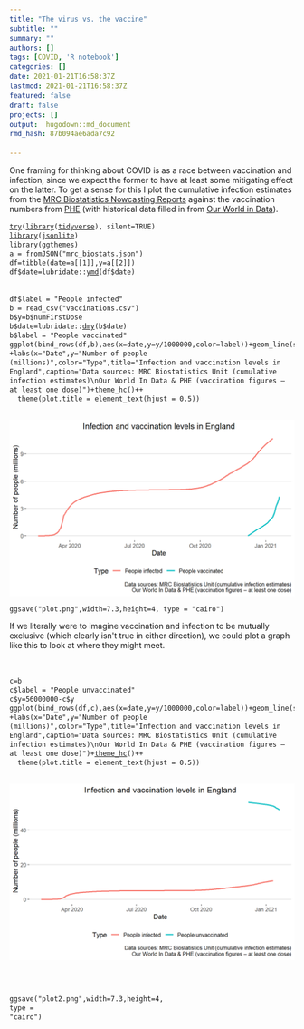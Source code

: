 ```yaml
---
title: "The virus vs. the vaccine"
subtitle: ""
summary: ""
authors: []
tags: [COVID, 'R notebook']
categories: []
date: 2021-01-21T16:58:37Z
lastmod: 2021-01-21T16:58:37Z
featured: false
draft: false
projects: []
output:  hugodown::md_document  
rmd_hash: 87b094ae6ada7c92

---
```


One framing for thinking about COVID is as a race between vaccination and infection, since we expect the former to have at least some mitigating effect on the latter. To get a sense for this I plot the cumulative infection estimates from the [MRC Biostatistics Nowcasting Reports](https://www.mrc-bsu.cam.ac.uk/tackling-covid-19/nowcasting-and-forecasting-of-covid-19/) against the vaccination numbers from [PHE](https://coronavirus.data.gov.uk/details/healthcare) (with historical data filled in from [Our World in Data](https://ourworldindata.org/covid-vaccinations)).

<div class="highlight">

<pre class='chroma'><code class='language-r' data-lang='r'><span class='kr'><a href='https://rdrr.io/r/base/try.html'>try</a></span><span class='o'>(</span><span class='kr'><a href='https://rdrr.io/r/base/library.html'>library</a></span><span class='o'>(</span><span class='nv'><a href='http://tidyverse.tidyverse.org'>tidyverse</a></span><span class='o'>)</span>, silent<span class='o'>=</span><span class='kc'>TRUE</span><span class='o'>)</span>
<span class='kr'><a href='https://rdrr.io/r/base/library.html'>library</a></span><span class='o'>(</span><span class='nv'><a href='https://arxiv.org/abs/1403.2805'>jsonlite</a></span><span class='o'>)</span>
<span class='kr'><a href='https://rdrr.io/r/base/library.html'>library</a></span><span class='o'>(</span><span class='nv'><a href='http://github.com/jrnold/ggthemes'>ggthemes</a></span><span class='o'>)</span>
<span class='nv'>a</span> <span class='o'>=</span> <span class='nf'><a href='https://rdrr.io/pkg/jsonlite/man/fromJSON.html'>fromJSON</a></span><span class='o'>(</span><span class='s'>"mrc_biostats.json"</span><span class='o'>)</span>
<span class='nv'>df</span><span class='o'>=</span><span class='nf'>tibble</span><span class='o'>(</span>date<span class='o'>=</span><span class='nv'>a</span><span class='o'>[[</span><span class='m'>1</span><span class='o'>]</span><span class='o'>]</span>,y<span class='o'>=</span><span class='nv'>a</span><span class='o'>[[</span><span class='m'>2</span><span class='o'>]</span><span class='o'>]</span><span class='o'>)</span>
<span class='nv'>df</span><span class='o'>$</span><span class='nv'>date</span><span class='o'>=</span><span class='nf'>lubridate</span><span class='nf'>::</span><span class='nf'><a href='http://lubridate.tidyverse.org/reference/ymd.html'>ymd</a></span><span class='o'>(</span><span class='nv'>df</span><span class='o'>$</span><span class='nv'>date</span><span class='o'>)</span>


<span class='nv'>df</span><span class='o'>$</span><span class='nv'>label</span> <span class='o'>=</span> <span class='s'>"People infected"</span>
<span class='nv'>b</span> <span class='o'>=</span> <span class='nf'>read_csv</span><span class='o'>(</span><span class='s'>"vaccinations.csv"</span><span class='o'>)</span>
<span class='nv'>b</span><span class='o'>$</span><span class='nv'>y</span><span class='o'>=</span><span class='nv'>b</span><span class='o'>$</span><span class='nv'>numFirstDose</span>
<span class='nv'>b</span><span class='o'>$</span><span class='nv'>date</span><span class='o'>=</span><span class='nf'>lubridate</span><span class='nf'>::</span><span class='nf'><a href='http://lubridate.tidyverse.org/reference/ymd.html'>dmy</a></span><span class='o'>(</span><span class='nv'>b</span><span class='o'>$</span><span class='nv'>date</span><span class='o'>)</span>
<span class='nv'>b</span><span class='o'>$</span><span class='nv'>label</span> <span class='o'>=</span> <span class='s'>"People vaccinated"</span>
<span class='nf'>ggplot</span><span class='o'>(</span><span class='nf'>bind_rows</span><span class='o'>(</span><span class='nv'>df</span>,<span class='nv'>b</span><span class='o'>)</span>,<span class='nf'>aes</span><span class='o'>(</span>x<span class='o'>=</span><span class='nv'>date</span>,y<span class='o'>=</span><span class='nv'>y</span><span class='o'>/</span><span class='m'>1000000</span>,color<span class='o'>=</span><span class='nv'>label</span><span class='o'>)</span><span class='o'>)</span><span class='o'>+</span><span class='nf'>geom_line</span><span class='o'>(</span>size<span class='o'>=</span><span class='m'>1</span><span class='o'>)</span> <span class='o'>+</span><span class='nf'>labs</span><span class='o'>(</span>x<span class='o'>=</span><span class='s'>"Date"</span>,y<span class='o'>=</span><span class='s'>"Number of people (millions)"</span>,color<span class='o'>=</span><span class='s'>"Type"</span>,title<span class='o'>=</span><span class='s'>"Infection and vaccination levels in England"</span>,caption<span class='o'>=</span><span class='s'>"Data sources: MRC Biostatistics Unit (cumulative infection estimates)\nOur World In Data &amp; PHE (vaccination figures – at least one dose)"</span><span class='o'>)</span><span class='o'>+</span><span class='nf'><a href='https://rdrr.io/pkg/ggthemes/man/theme_hc.html'>theme_hc</a></span><span class='o'>(</span><span class='o'>)</span><span class='o'>+</span>+
  <span class='nf'>theme</span><span class='o'>(</span>plot.title <span class='o'>=</span> <span class='nf'>element_text</span><span class='o'>(</span>hjust <span class='o'>=</span> <span class='m'>0.5</span><span class='o'>)</span><span class='o'>)</span>

</code></pre>
<img src="figs/unnamed-chunk-1-1.png" width="700px" style="display: block; margin: auto;" />
<pre class='chroma'><code class='language-r' data-lang='r'><span class='nf'>ggsave</span><span class='o'>(</span><span class='s'>"plot.png"</span>,width<span class='o'>=</span><span class='m'>7.3</span>,height<span class='o'>=</span><span class='m'>4</span>, type <span class='o'>=</span> <span class='s'>"cairo"</span><span class='o'>)</span> 
</code></pre>

</div>

If we literally were to imagine vaccination and infection to be mutually exclusive (which clearly isn't true in either direction), we could plot a graph like this to look at where they might meet.

<div class="highlight">

<pre class='chroma'><code class='language-r' data-lang='r'>

<span class='nv'>c</span><span class='o'>=</span><span class='nv'>b</span>
<span class='nv'>c</span><span class='o'>$</span><span class='nv'>label</span> <span class='o'>=</span> <span class='s'>"People unvaccinated"</span>
<span class='nv'>c</span><span class='o'>$</span><span class='nv'>y</span><span class='o'>=</span><span class='m'>56000000</span><span class='o'>-</span><span class='nv'>c</span><span class='o'>$</span><span class='nv'>y</span>
<span class='nf'>ggplot</span><span class='o'>(</span><span class='nf'>bind_rows</span><span class='o'>(</span><span class='nv'>df</span>,<span class='nv'>c</span><span class='o'>)</span>,<span class='nf'>aes</span><span class='o'>(</span>x<span class='o'>=</span><span class='nv'>date</span>,y<span class='o'>=</span><span class='nv'>y</span><span class='o'>/</span><span class='m'>1000000</span>,color<span class='o'>=</span><span class='nv'>label</span><span class='o'>)</span><span class='o'>)</span><span class='o'>+</span><span class='nf'>geom_line</span><span class='o'>(</span>size<span class='o'>=</span><span class='m'>1</span><span class='o'>)</span> <span class='o'>+</span><span class='nf'>labs</span><span class='o'>(</span>x<span class='o'>=</span><span class='s'>"Date"</span>,y<span class='o'>=</span><span class='s'>"Number of people (millions)"</span>,color<span class='o'>=</span><span class='s'>"Type"</span>,title<span class='o'>=</span><span class='s'>"Infection and vaccination levels in England"</span>,caption<span class='o'>=</span><span class='s'>"Data sources: MRC Biostatistics Unit (cumulative infection estimates)\nOur World In Data &amp; PHE (vaccination figures – at least one dose)"</span><span class='o'>)</span><span class='o'>+</span><span class='nf'><a href='https://rdrr.io/pkg/ggthemes/man/theme_hc.html'>theme_hc</a></span><span class='o'>(</span><span class='o'>)</span><span class='o'>+</span>+
  <span class='nf'>theme</span><span class='o'>(</span>plot.title <span class='o'>=</span> <span class='nf'>element_text</span><span class='o'>(</span>hjust <span class='o'>=</span> <span class='m'>0.5</span><span class='o'>)</span><span class='o'>)</span>

</code></pre>
<img src="figs/unnamed-chunk-2-1.png" width="700px" style="display: block; margin: auto;" />
<pre class='chroma'><code class='language-r' data-lang='r'>

<span class='nf'>ggsave</span><span class='o'>(</span><span class='s'>"plot2.png"</span>,width<span class='o'>=</span><span class='m'>7.3</span>,height<span class='o'>=</span><span class='m'>4</span>, type <span class='o'>=</span> <span class='s'>"cairo"</span><span class='o'>)</span> 
</code></pre>

</div>

